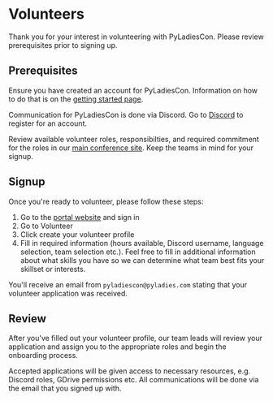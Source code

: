 # Volunteers

Thank you for your interest in volunteering with PyLadiesCon. Please review prerequisites prior to signing up.

## Prerequisites

Ensure you have created an account for PyLadiesCon. Information on how to do that is on the [getting started page](https://pyladiescon-portal-docs.netlify.app/user/get_started/).

Communication for PyLadiesCon is done via Discord. Go to [Discord](https://discord.com/register) to register for an account.

Review available volunteer roles, responsibilties, and required commitment for the roles in our [main conference site](https://conference.pyladies.com/docs/). Keep the teams in mind for your signup.

## Signup

Once you're ready to volunteer, please follow these steps:

1. Go to the [portal website](https://portal.pyladies.com) and sign in
2. Go to Volunteer
3. Click create your volunteer profile
4. Fill in required information (hours available, Discord username, language selection, team selection etc.). Feel free to fill in additional information about what skills you have so we can determine what team best fits your skillset or interests.

You'll receive an email from `pyladiescon@pyladies.com` stating that your volunteer application was received.

## Review 

After you've filled out your volunteer profile, our team leads will review your application and assign you to the appropriate roles and begin the onboarding process.

Accepted applications will be given access to necessary resources, e.g. Discord roles, GDrive permissions etc. All communications will be done via the email that you signed up with.



